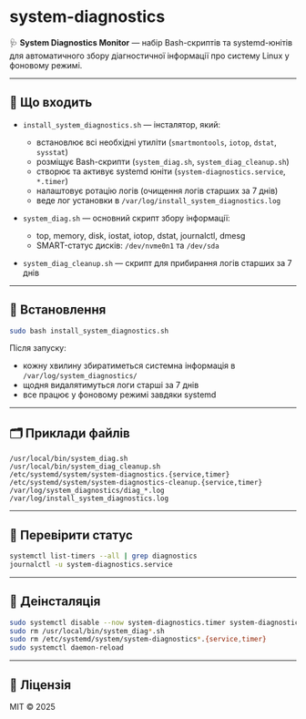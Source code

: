 # system-diagnostics

🩺 **System Diagnostics Monitor** — набір Bash-скриптів та systemd-юнітів для автоматичного збору діагностичної інформації про систему Linux у фоновому режимі.

---

## 🧰 Що входить

- `install_system_diagnostics.sh` — інсталятор, який:
  - встановлює всі необхідні утиліти (`smartmontools`, `iotop`, `dstat`, `sysstat`)
  - розміщує Bash-скрипти (`system_diag.sh`, `system_diag_cleanup.sh`)
  - створює та активує systemd юніти (`system-diagnostics.service`, `*.timer`)
  - налаштовує ротацію логів (очищення логів старших за 7 днів)
  - веде лог установки в `/var/log/install_system_diagnostics.log`

- `system_diag.sh` — основний скрипт збору інформації:
  - top, memory, disk, iostat, iotop, dstat, journalctl, dmesg
  - SMART-статус дисків: `/dev/nvme0n1` та `/dev/sda`

- `system_diag_cleanup.sh` — скрипт для прибирання логів старших за 7 днів

---

## 🚀 Встановлення

```bash
sudo bash install_system_diagnostics.sh
```

Після запуску:
- кожну хвилину збиратиметься системна інформація в `/var/log/system_diagnostics/`
- щодня видалятимуться логи старші за 7 днів
- все працює у фоновому режимі завдяки systemd

---

## 🗂 Приклади файлів

```
/usr/local/bin/system_diag.sh
/usr/local/bin/system_diag_cleanup.sh
/etc/systemd/system/system-diagnostics.{service,timer}
/etc/systemd/system/system-diagnostics-cleanup.{service,timer}
/var/log/system_diagnostics/diag_*.log
/var/log/install_system_diagnostics.log
```

---

## 🔧 Перевірити статус

```bash
systemctl list-timers --all | grep diagnostics
journalctl -u system-diagnostics.service
```

---

## 🧼 Деінсталяція

```bash
sudo systemctl disable --now system-diagnostics.timer system-diagnostics-cleanup.timer
sudo rm /usr/local/bin/system_diag*.sh
sudo rm /etc/systemd/system/system-diagnostics*.{service,timer}
sudo systemctl daemon-reload
```

---

## 📄 Ліцензія

MIT © 2025
